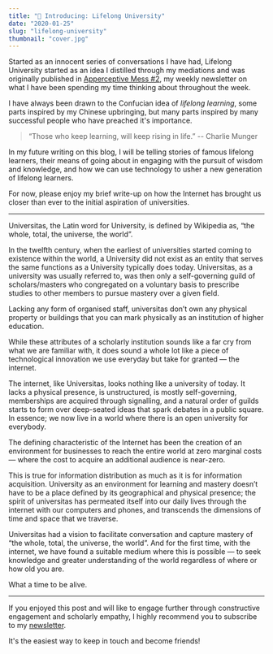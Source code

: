 ```yaml
---
title: "📝 Introducing: Lifelong University" 
date: "2020-01-25"
slug: "lifelong-university"
thumbnail: "cover.jpg"
---
```


Started as an innocent series of conversations I have had, Lifelong University started as an idea I distilled through my mediations and was originally published in [Apperceptive Mess #2](https://jurvis.substack.com/p/apperceptive-mess-2-opening-up-about), my weekly newsletter on what I have been spending my time thinking about throughout the week.

I have always been drawn to the Confucian idea of _lifelong learning_, some parts inspired by my Chinese upbringing, but many parts inspired by many successful people who have preached it's importance.

> “Those who keep learning, will keep rising in life.”
> -- Charlie Munger

In my future writing on this blog, I will be telling stories of famous lifelong learners, their means of going about in engaging with the pursuit of wisdom and knowledge, and how we can use technology to usher a new generation of lifelong learners.

For now, please enjoy my brief write-up on how the Internet has brought us closer than ever to the initial aspiration of universities.

---

Universitas, the Latin word for University, is defined by Wikipedia as, “the whole, total, the universe, the world”.

In the twelfth century, when the earliest of universities started coming to existence within the world, a University did not exist as an entity that serves the same functions as a University typically does today. Universitas, as a university was usually referred to, was then only a self-governing guild of scholars/masters who congregated on a voluntary basis to prescribe studies to other members to pursue mastery over a given field.

Lacking any form of organised staff, universitas don’t own any physical property or buildings that you can mark physically as an institution of higher education.

While these attributes of a scholarly institution sounds like a far cry from what we are familiar with, it does sound a whole lot like a piece of technological innovation we use everyday but take for granted — the internet.

The internet, like Universitas, looks nothing like a university of today. It lacks a physical presence, is unstructured, is mostly self-governing, memberships are acquired through signalling, and a natural order of guilds starts to form over deep-seated ideas that spark debates in a public square. In essence; we now live in a world where there is an open university for everybody.

The defining characteristic of the Internet has been the creation of an environment for businesses to reach the entire world at zero marginal costs — where the cost to acquire an additional audience is near-zero.

This is true for information distribution as much as it is for information acquisition. University as an environment for learning and mastery doesn’t have to be a place defined by its geographical and physical presence; the spirit of universitas has permeated itself into our daily lives through the internet with our computers and phones, and transcends the dimensions of time and space that we traverse.

Universitas had a vision to facilitate conversation and capture mastery of “the whole, total, the universe, the world”. And for the first time, with the internet, we have found a suitable medium where this is possible — to seek knowledge and greater understanding of the world regardless of where or how old you are.

What a time to be alive.

---

If you enjoyed this post and will like to engage further through constructive engagement and scholarly empathy, I highly recommend you to subscribe to my [newsletter](https://jurvis.substack.com). 

It's the easiest way to keep in touch and become friends!
